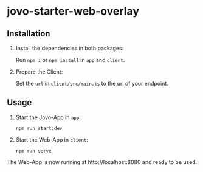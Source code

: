 # jovo-starter-web-overlay

## Installation

1. Install the dependencies in both packages:

   Run `npm i` or `npm install` in `app` and `client`.

2. Prepare the Client:

   Set the `url` in `client/src/main.ts` to the url of your endpoint.

## Usage

1. Start the Jovo-App in `app`:

   ```
   npm run start:dev
   ```

2. Start the Web-App in `client`:

   ```
   npm run serve
   ```

The Web-App is now running at http://localhost:8080 and ready to be used.
